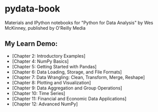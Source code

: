 # pydata-book
Materials and IPython notebooks for "Python for Data Analysis" by Wes McKinney, published by O'Reilly Media

## My Learn Demo:

* [Chapter 2: Introductory Examples]
* [Chapter 4: NumPy Basics]
* [Chapter 5: Getting Started with Pandas]
* [Chapter 6: Data Loading, Storage, and File Formats]
* [Chapter 7: Data Wrangling: Clean, Transform, Merge, Reshape]
* [Chapter 8: Plotting and Visualization]
* [Chapter 9: Data Aggregation and Group Operations]
* [Chapter 10: Time Series]
* [Chapter 11: Financial and Economic Data Applications]
* [Chapter 12: Advanced NumPy]

